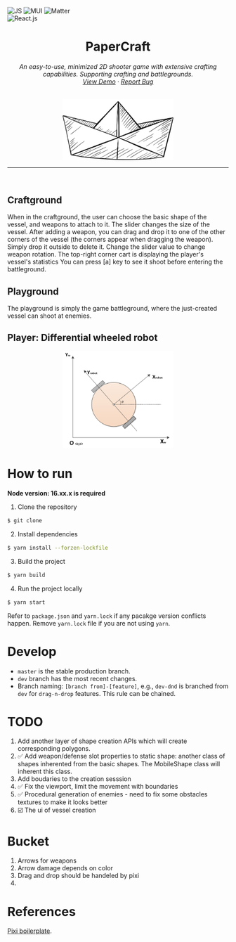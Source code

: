 ![JS](https://img.shields.io/badge/JavaScript-F7DF1E?style=for-the-badge&logo=javascript&logoColor=black)
![MUI](https://img.shields.io/badge/Material%20UI-007FFF?style=for-the-badge&logo=mui&logoColor=white)
![Matter](https://img.shields.io/badge/Matter%20js-4B5562?style=for-the-badge&logo=Matterdotjs&logoColor=white)
<br />
![React.js](https://img.shields.io/badge/React-20232A?style=for-the-badge&logo=react&logoColor=61DAFB)

<h1 align="center">
PaperCraft
</h1>

<h6 align="center">
An easy-to-use, minimized 2D shooter game with extensive crafting capabilities.
Supporting crafting and battlegrounds.
  <br />
  <a href="https://papercraft-eight.vercel.app/">View Demo</a>
  ·
  <a href="https://github.com/cy-moi/papercraft/issues">Report Bug</a>

</h6>
<div align="center">
<img src="assets/logo.png" width="50%" height="50%">
</div>

---

<br />

## Craftground

When in the craftground, the user can choose the basic shape of the vessel, and weapons to attach to it.
The slider changes the size of the vessel.
After adding a weapon, you can drag and drop it to one of the other corners of the vessel (the corners appear when dragging the weapon).
Simply drop it outside to delete it.
Change the slider value to change weapon rotation.
The top-right corner cart is displaying the player's vessel's statistics
You can press [a] key to see it shoot before entering the battleground.

## Playground

The playground is simply the game battleground, where the just-created vessel can shoot at enemies.

## Player: Differential wheeled robot

<div align="center">
<img src="demo/model.png" width="50%" height="50%">
</div>



# How to run

**Node version: 16.xx.x is required**

1. Clone the repository

```bash
$ git clone
```

2. Install dependencies

```bash
$ yarn install --forzen-lockfile
```

3. Build the project

```bash
$ yarn build
```

4. Run the project locally

```bash
$ yarn start
```

Refer to `package.json` and `yarn.lock` if any pacakge version conflicts happen. Remove `yarn.lock` file if you are not using `yarn`.

# Develop

- `master` is the stable production branch.
- `dev` branch has the most recent changes.
- Branch naming: `[branch from]-[feature]`, e.g., `dev-dnd` is branched from `dev` for `drag-n-drop` features. This rule can be chained.

# TODO

1. Add another layer of shape creation APIs which will create corresponding polygons.
2. ✅ Add weapon/defense slot properties to static shape: another class of shapes inherented from the basic shapes. The MobileShape class will inherent this class.
3. Add boudaries to the creation sesssion
4. ✅ Fix the viewport, limit the movement with boundaries
5. ✅ Procedural generation of enemies - need to fix some obstacles textures to make it looks better
6. ☑️ The ui of vessel creation

# Bucket

1. Arrows for weapons
2. Arrow damage depends on color
3. Drag and drop should be handeled by pixi
4.

# References

[Pixi boilerplate](https://github.com/dopamine-lab/pixi-boilerplate).
